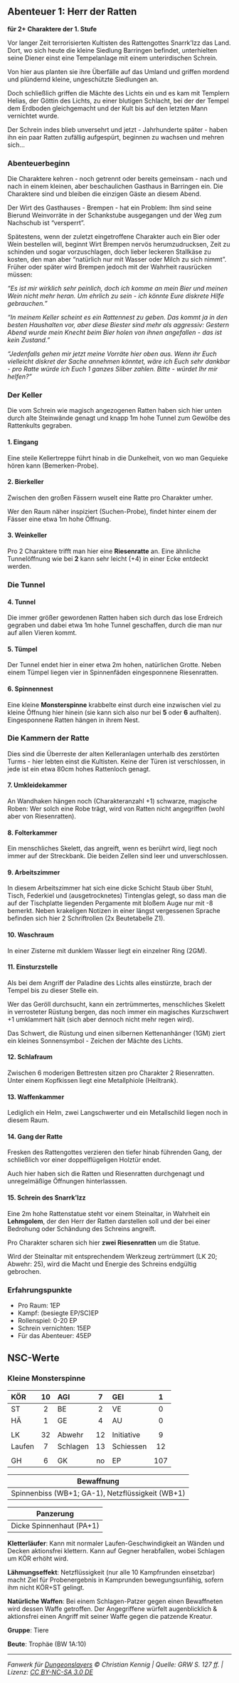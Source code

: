 ## Abenteuer 1: Herr der Ratten

**für 2+ Charaktere der 1. Stufe**

Vor langer Zeit terrorisierten Kultisten des Rattengottes Snarrk’Izz das Land. Dort, wo sich heute die kleine Siedlung Barringen befindet, unterhielten seine Diener einst eine Tempelanlage mit einem unterirdischen Schrein.

Von hier aus planten sie ihre Überfälle auf das Umland und griffen mordend und plündernd kleine, ungeschützte Siedlungen an.

Doch schließlich griffen die Mächte des Lichts ein und es kam mit Templern Helias, der Göttin des Lichts, zu einer blutigen Schlacht, bei der der Tempel dem Erdboden gleichgemacht und der Kult bis auf den letzten Mann vernichtet wurde.

Der Schrein indes blieb unversehrt und jetzt - Jahrhunderte später - haben ihn ein paar Ratten zufällig aufgespürt, beginnen zu wachsen und mehren sich...

### Abenteuerbeginn

Die Charaktere kehren - noch getrennt oder bereits gemeinsam - nach und nach in einem kleinen, aber beschaulichen Gasthaus in Barringen ein. Die Charaktere sind und bleiben die einzigen Gäste an diesem Abend.

Der Wirt des Gasthauses - Brempen - hat ein Problem: Ihm sind seine Bierund Weinvorräte in der Schankstube ausgegangen und der Weg zum Nachschub ist “versperrt”.

Spätestens, wenn der zuletzt eingetroffene Charakter auch ein Bier oder Wein bestellen will, beginnt Wirt Brempen nervös herumzudrucksen, Zeit zu schinden und sogar vorzuschlagen, doch lieber leckeren Stallkäse zu kosten, den man aber “natürlich nur mit Wasser oder Milch zu sich nimmt”. Früher oder später wird Brempen jedoch mit der Wahrheit rausrücken müssen:

_“Es ist mir wirklich sehr peinlich, doch ich komme an mein Bier und meinen Wein nicht mehr heran. Um ehrlich zu sein - ich könnte Eure diskrete Hilfe gebrauchen.”_

_“In meinem Keller scheint es ein Rattennest zu geben. Das kommt ja in den besten Haushalten vor, aber diese Biester sind mehr als aggressiv: Gestern Abend wurde mein Knecht beim Bier holen von ihnen angefallen - das ist kein Zustand.”_

_“Jedenfalls gehen mir jetzt meine Vorräte hier oben aus. Wenn ihr Euch vielleicht diskret der Sache annehmen könntet, wäre ich Euch sehr dankbar - pro Ratte würde ich Euch 1 ganzes Silber zahlen. Bitte - würdet Ihr mir helfen?”_

### Der Keller

Die vom Schrein wie magisch angezogenen Ratten haben sich hier unten durch alte Steinwände genagt und knapp 1m hohe Tunnel zum Gewölbe des Rattenkults gegraben.

#### 1. Eingang

Eine steile Kellertreppe führt hinab in die Dunkelheit, von wo man Gequieke hören kann (Bemerken-Probe).

#### 2. Bierkeller

Zwischen den großen Fässern wuselt eine Ratte pro Charakter umher.

Wer den Raum näher inspiziert (Suchen-Probe), findet hinter einem der Fässer eine etwa 1m hohe Öffnung.

#### 3. Weinkeller

Pro 2 Charaktere trifft man hier eine **Riesenratte** an. Eine ähnliche Tunnelöffnung wie bei **2** kann sehr leicht (+4) in einer Ecke entdeckt werden.

### Die Tunnel

#### 4. Tunnel

Die immer größer gewordenen Ratten haben sich durch das lose Erdreich gegraben und dabei etwa 1m hohe Tunnel geschaffen, durch die man nur auf allen Vieren kommt.

#### 5. Tümpel

Der Tunnel endet hier in einer etwa 2m hohen, natürlichen Grotte. Neben einem Tümpel liegen vier in Spinnenfäden eingesponnene Riesenratten.

#### 6. Spinnennest

Eine kleine **Monsterspinne** krabbelte einst durch eine inzwischen viel zu kleine Öffnung hier hinein (sie kann sich also nur bei **5** oder **6** aufhalten). Eingesponnene Ratten hängen in ihrem Nest.

### Die Kammern der Ratte

Dies sind die Überreste der alten Kelleranlagen unterhalb des zerstörten Turms - hier lebten einst die Kultisten. Keine der Türen ist verschlossen, in jede ist ein etwa 80cm hohes Rattenloch genagt.

#### 7. Umkleidekammer

An Wandhaken hängen noch (Charakteranzahl +1) schwarze, magische Roben: Wer solch eine Robe trägt, wird von Ratten nicht angegriffen (wohl aber von Riesenratten).

#### 8. Folterkammer

Ein menschliches Skelett, das angreift, wenn es berührt wird, liegt noch immer auf der Streckbank. Die beiden Zellen sind leer und unverschlossen.

#### 9. Arbeitszimmer

In diesem Arbeitszimmer hat sich eine dicke Schicht Staub über Stuhl, Tisch, Federkiel und (ausgetrocknetes) Tintenglas gelegt, so dass man die auf der Tischplatte liegenden Pergamente mit bloßem Auge nur mit -8 bemerkt. Neben krakeligen Notizen in einer längst vergessenen Sprache befinden sich hier 2 Schriftrollen (2x Beutetabelle Z1).

#### 10. Waschraum

In einer Zisterne mit dunklem Wasser liegt ein einzelner Ring (2GM).

#### 11. Einsturzstelle

Als bei dem Angriff der Paladine des Lichts alles einstürzte, brach der Tempel bis zu dieser Stelle ein.

Wer das Geröll durchsucht, kann ein zertrümmertes, menschliches Skelett in verrosteter Rüstung bergen, das noch immer ein magisches Kurzschwert +1 umklammert hält (sich aber dennoch nicht mehr regen wird).

Das Schwert, die Rüstung und einen silbernen Kettenanhänger (1GM) ziert ein kleines Sonnensymbol - Zeichen der Mächte des Lichts.

#### 12. Schlafraum

Zwischen 6 moderigen Bettresten sitzen pro Charakter 2 Riesenratten. Unter einem Kopfkissen liegt eine Metallphiole (Heiltrank).

#### 13. Waffenkammer

Lediglich ein Helm, zwei Langschwerter und ein Metallschild liegen noch in diesem Raum.

#### 14. Gang der Ratte

Fresken des Rattengottes verzieren den tiefer hinab führenden Gang, der schließlich vor einer doppelflügeligen Holztür endet.

Auch hier haben sich die Ratten und Riesenratten durchgenagt und unregelmäßige Öffnungen hinterlasssen.

#### 15. Schrein des Snarrk’Izz

Eine 2m hohe Rattenstatue steht vor einem Steinaltar, in Wahrheit ein **Lehmgolem**, der den Herr der Ratten darstellen soll und der bei einer Bedrohung oder Schändung des Schreins angreift.

Pro Charakter scharen sich hier **zwei Riesenratten** um die Statue.

Wird der Steinaltar mit entsprechendem Werkzeug zertrümmert (LK 20; Abwehr:
25), wird die Macht und Energie des Schreins endgültig gebrochen.

### Erfahrungspunkte

- Pro Raum: 1EP
- Kampf: (besiegte EP/SC)EP
- Rollenspiel: 0-20 EP
- Schrein vernichten: 15EP
- Für das Abenteuer: 45EP

## NSC-Werte

### Kleine Monsterspinne

| KÖR    | 10  | AGI      |  7  | GEI        |  1  |
| :----- | :-: | :------- | :-: | :--------- | :-: |
| ST     |  2  | BE       |  2  | VE         |  0  |
| HÄ     |  1  | GE       |  4  | AU         |  0  |
|        |     |          |     |            |     |
| LK     | 32  | Abwehr   | 12  | Initiative |  9  |
| Laufen |  7  | Schlagen | 13  | Schiessen  | 12  |
|        |     |          |     |            |     |
| GH     |  6  | GK       | no  | EP         | 107 |

|                    Bewaffnung                    |
| :----------------------------------------------: |
| Spinnenbiss (WB+1; GA-1), Netzflüssigkeit (WB+1) |

|        Panzerung         |
| :----------------------: |
| Dicke Spinnenhaut (PA+1) |

**Kletterläufer**: Kann mit normaler Laufen-Geschwindigkeit an Wänden und Decken aktionsfrei klettern. Kann auf Gegner herabfallen, wobei Schlagen um KÖR erhöht wird.

**Lähmungseffekt**: Netzflüssigkeit (nur alle 10 Kampfrunden einsetzbar) macht Ziel für Probenergebnis in Kamprunden bewegungsunfähig, sofern ihm nicht KÖR+ST gelingt.

**Natürliche Waffen**: Bei einem Schlagen-Patzer gegen einen Bewaffneten wird dessen Waffe getroffen. Der Angegriffene würfelt augenblicklich & aktionsfrei einen Angriff mit seiner Waffe gegen die patzende Kreatur.

**Gruppe**: Tiere

**Beute**: Trophäe (BW 1A:10)

---

_Fanwerk für [Dungeonslayers](https://www.dungeonslayers.net/) © Christian Kennig | Quelle: GRW S. 127 ff. | Lizenz: [CC BY-NC-SA 3.0 DE](https://creativecommons.org/licenses/by-nc-sa/3.0/de/)_
